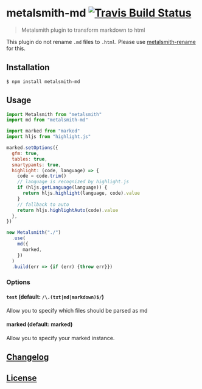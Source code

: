 # metalsmith-md [![Travis Build Status](https://travis-ci.org/MoOx/metalsmith-md.svg)](https://travis-ci.org/MoOx/metalsmith-md)

> Metalsmith plugin to transform markdown to html

This plugin do not rename `.md` files to `.html`.
Please use [metalsmith-rename](https://github.com/MoOx/metalsmith-rename) for this.

## Installation

```console
$ npm install metalsmith-md
```

## Usage

```js
import Metalsmith from "metalsmith"
import md from "metalsmith-md"

import marked from "marked"
import hljs from "highlight.js"

marked.setOptions({
  gfm: true,
  tables: true,
  smartypants: true,
  highlight: (code, language) => {
    code = code.trim()
    // language is recognized by highlight.js
    if (hljs.getLanguage(language)) {
      return hljs.highlight(language, code).value
    }
    // fallback to auto
    return hljs.highlightAuto(code).value
  },
})

new Metalsmith("./")
  .use(
    md({
      marked,
    })
  )
  .build(err => {if (err) {throw err}})
```

### Options

#### `test` (default: `/\.(txt|md|markdown)$/`)

Allow you to specify which files should be parsed as md

#### marked (default: marked)

Allow you to specify your marked instance.

## [Changelog](CHANGELOG.md)

## [License](LICENSE)
